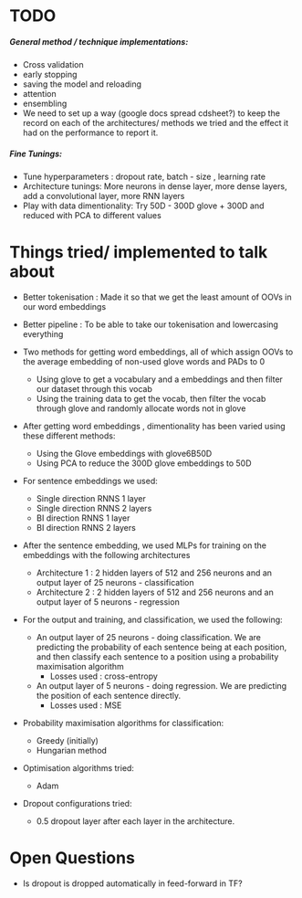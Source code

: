 # TODO
##### General method / technique implementations:
- Cross validation
- early stopping
- saving the model and reloading
- attention
- ensembling
- We need to set up a way (google docs spread cdsheet?) to keep the record on each of the architectures/ methods we tried
   and the effect it had on the performance to report it.

##### Fine Tunings:

- Tune hyperparameters : dropout rate, batch - size , learning rate
- Architecture tunings: More neurons in dense layer, more dense layers, add a convolutional layer,
more RNN layers
- Play with data dimentionality: Try 50D - 300D glove + 300D and reduced with PCA to different values







# Things tried/ implemented to talk about

- Better tokenisation : Made it so that we get the least amount of OOVs in our word embeddings
- Better pipeline : To be able to  take our tokenisation and lowercasing everything
- Two methods for getting word embeddings, all of which assign OOVs to the average embedding of non-used glove words and PADs to 0
    - Using glove to get a vocabulary and a  embeddings and then filter our dataset through this vocab
    - Using the training data to get the vocab, then filter the vocab through glove and randomly allocate words not in glove
- After getting word embeddings , dimentionality has been varied using these different methods:
    - Using the Glove embeddings with glove6B50D
    - Using PCA to reduce the 300D glove embeddings to 50D
- For sentence embeddings we used:
    - Single direction RNNS 1 layer
    - Single direction RNNS 2 layers
    - BI direction RNNS 1 layer
    - BI direction RNNS 2 layers
- After the sentence embedding, we used MLPs for training on the embeddings with the following architectures

    - Architecture 1 : 2 hidden layers of 512 and 256 neurons and an output layer of 25 neurons - classification
    - Architecture 2 : 2 hidden layers of 512 and 256 neurons and an output layer of 5 neurons - regression

- For the output and training, and classification, we used the following:

    - An output layer of 25 neurons - doing classification. We are predicting the probability of
    each sentence being at each position, and then classify each sentence to a position using a
    probability maximisation algorithm
        - Losses used : cross-entropy
    - An output layer of 5 neurons - doing regression. We are predicting the position of each sentence
    directly.
        - Losses used : MSE

- Probability maximisation algorithms for classification:

    - Greedy (initially)
    - Hungarian method

- Optimisation algorithms tried:

    - Adam

- Dropout configurations tried:

    - 0.5 dropout layer after each layer in the architecture.


# Open Questions
- Is dropout is dropped automatically in feed-forward in TF?

